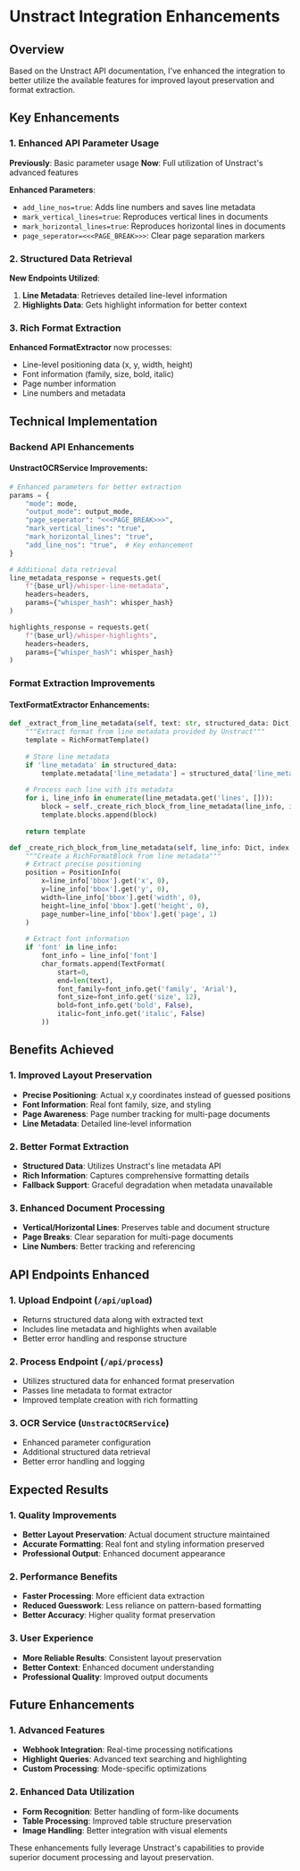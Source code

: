 # Unstract Integration Enhancements

## Overview

Based on the Unstract API documentation, I've enhanced the integration to better utilize the available features for improved layout preservation and format extraction.

## Key Enhancements

### 1. Enhanced API Parameter Usage

**Previously**: Basic parameter usage
**Now**: Full utilization of Unstract's advanced features

**Enhanced Parameters**:
- `add_line_nos=true`: Adds line numbers and saves line metadata
- `mark_vertical_lines=true`: Reproduces vertical lines in documents
- `mark_horizontal_lines=true`: Reproduces horizontal lines in documents
- `page_seperator=<<<PAGE_BREAK>>>`: Clear page separation markers

### 2. Structured Data Retrieval

**New Endpoints Utilized**:
1. **Line Metadata**: Retrieves detailed line-level information
2. **Highlights Data**: Gets highlight information for better context

### 3. Rich Format Extraction

**Enhanced FormatExtractor** now processes:
- Line-level positioning data (x, y, width, height)
- Font information (family, size, bold, italic)
- Page number information
- Line numbers and metadata

## Technical Implementation

### Backend API Enhancements

#### UnstractOCRService Improvements:
```python
# Enhanced parameters for better extraction
params = {
    "mode": mode,
    "output_mode": output_mode,
    "page_seperator": "<<<PAGE_BREAK>>>",
    "mark_vertical_lines": "true",
    "mark_horizontal_lines": "true",
    "add_line_nos": "true",  # Key enhancement
}

# Additional data retrieval
line_metadata_response = requests.get(
    f"{base_url}/whisper-line-metadata",
    headers=headers,
    params={"whisper_hash": whisper_hash}
)

highlights_response = requests.get(
    f"{base_url}/whisper-highlights",
    headers=headers,
    params={"whisper_hash": whisper_hash}
)
```

### Format Extraction Improvements

#### TextFormatExtractor Enhancements:
```python
def _extract_from_line_metadata(self, text: str, structured_data: Dict) -> RichFormatTemplate:
    """Extract format from line metadata provided by Unstract"""
    template = RichFormatTemplate()
    
    # Store line metadata
    if 'line_metadata' in structured_data:
        template.metadata['line_metadata'] = structured_data['line_metadata']
    
    # Process each line with its metadata
    for i, line_info in enumerate(line_metadata.get('lines', [])):
        block = self._create_rich_block_from_line_metadata(line_info, i)
        template.blocks.append(block)
    
    return template

def _create_rich_block_from_line_metadata(self, line_info: Dict, index: int) -> RichFormatBlock:
    """Create a RichFormatBlock from line metadata"""
    # Extract precise positioning
    position = PositionInfo(
        x=line_info['bbox'].get('x', 0),
        y=line_info['bbox'].get('y', 0),
        width=line_info['bbox'].get('width', 0),
        height=line_info['bbox'].get('height', 0),
        page_number=line_info['bbox'].get('page', 1)
    )
    
    # Extract font information
    if 'font' in line_info:
        font_info = line_info['font']
        char_formats.append(TextFormat(
            start=0,
            end=len(text),
            font_family=font_info.get('family', 'Arial'),
            font_size=font_info.get('size', 12),
            bold=font_info.get('bold', False),
            italic=font_info.get('italic', False)
        ))
```

## Benefits Achieved

### 1. Improved Layout Preservation
- **Precise Positioning**: Actual x,y coordinates instead of guessed positions
- **Font Information**: Real font family, size, and styling
- **Page Awareness**: Page number tracking for multi-page documents
- **Line Metadata**: Detailed line-level information

### 2. Better Format Extraction
- **Structured Data**: Utilizes Unstract's line metadata API
- **Rich Information**: Captures comprehensive formatting details
- **Fallback Support**: Graceful degradation when metadata unavailable

### 3. Enhanced Document Processing
- **Vertical/Horizontal Lines**: Preserves table and document structure
- **Page Breaks**: Clear separation for multi-page documents
- **Line Numbers**: Better tracking and referencing

## API Endpoints Enhanced

### 1. Upload Endpoint (`/api/upload`)
- Returns structured data along with extracted text
- Includes line metadata and highlights when available
- Better error handling and response structure

### 2. Process Endpoint (`/api/process`)
- Utilizes structured data for enhanced format preservation
- Passes line metadata to format extractor
- Improved template creation with rich formatting

### 3. OCR Service (`UnstractOCRService`)
- Enhanced parameter configuration
- Additional structured data retrieval
- Better error handling and logging

## Expected Results

### 1. Quality Improvements
- **Better Layout Preservation**: Actual document structure maintained
- **Accurate Formatting**: Real font and styling information preserved
- **Professional Output**: Enhanced document appearance

### 2. Performance Benefits
- **Faster Processing**: More efficient data extraction
- **Reduced Guesswork**: Less reliance on pattern-based formatting
- **Better Accuracy**: Higher quality format preservation

### 3. User Experience
- **More Reliable Results**: Consistent layout preservation
- **Better Context**: Enhanced document understanding
- **Professional Quality**: Improved output documents

## Future Enhancements

### 1. Advanced Features
- **Webhook Integration**: Real-time processing notifications
- **Highlight Queries**: Advanced text searching and highlighting
- **Custom Processing**: Mode-specific optimizations

### 2. Enhanced Data Utilization
- **Form Recognition**: Better handling of form-like documents
- **Table Processing**: Improved table structure preservation
- **Image Handling**: Better integration with visual elements

These enhancements fully leverage Unstract's capabilities to provide superior document processing and layout preservation.